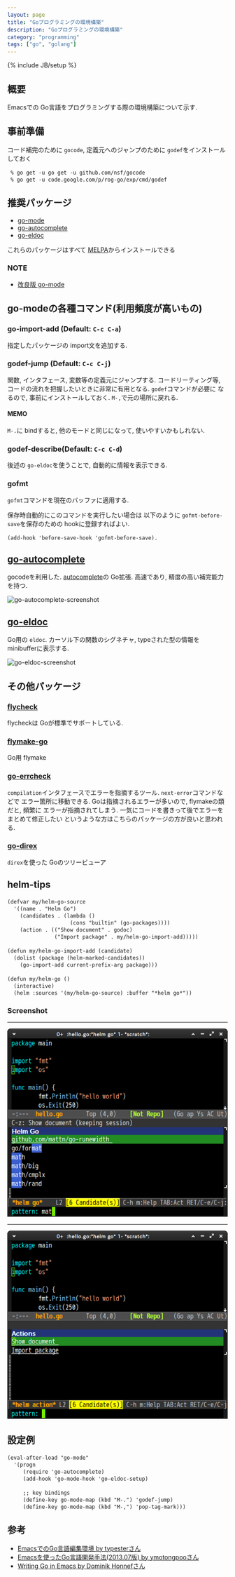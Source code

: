 ```yaml
---
layout: page
title: "Goプログラミングの環境構築"
description: "Goプログラミングの環境構築"
category: "programming"
tags: ["go", "golang"]
---
```

{% include JB/setup %}

## 概要

Emacsでの Go言語をプログラミングする際の環境構築について示す.

## 事前準備
コード補完のために `gocode`, 定義元へのジャンプのために `godef`をインストールしておく

```
 % go get -u go get -u github.com/nsf/gocode
 % go get -u code.google.com/p/rog-go/exp/cmd/godef
```

## 推奨パッケージ

* [go-mode](https://code.google.com/p/go/)
* [go-autocomplete](https://github.com/nsf/gocode)
* [go-eldoc](https://github.com/syohex/emacs-go-eldoc)

これらのパッケージはすべて [MELPA](http://melpa.milkbox.net/packages/)からインストールできる


### NOTE

* [改良版 go-mode](https://github.com/dominikh/go-mode.el)


## go-modeの各種コマンド(利用頻度が高いもの)

### go-import-add (Default:  `C-c C-a`)

指定したパッケージの import文を追加する.

### godef-jump (Default: `C-c C-j`)

関数, インタフェース, 変数等の定義元にジャンプする. コードリーティング等,
コードの流れを把握したいときに非常に有用となる. `godef`コマンドが必要に
なるので, 事前にインストールしておく. `M-,`で元の場所に戻れる.

#### MEMO

`M-.`に bindすると, 他のモードと同じになって, 使いやすいかもしれない.


### godef-describe(Default: `C-c C-d`)

後述の `go-eldoc`を使うことで, 自動的に情報を表示できる.

### gofmt

`gofmt`コマンドを現在のバッファに適用する.

保存時自動的にこのコマンドを実行したい場合は 以下のように `gofmt-before-save`を保存のための
hookに登録すればよい.

```
(add-hook 'before-save-hook 'gofmt-before-save).
```


## [go-autocomplete](https://github.com/nsf/gocode)

gocodeを利用した. [autocomplete](https://github.com/auto-complete/auto-complete)の Go拡張. 高速であり,
精度の高い補完能力を持つ.

![go-autocomplete-screenshot](http://farm4.staticflickr.com/3797/9001480371_d3a0ef1da4_o.png)



## [go-eldoc](https://github.com/syohex/emacs-go-eldoc)

Go用の `eldoc`. カーソル下の関数のシグネチャ, typeされた型の情報を minibufferに表示する.

![go-eldoc-screenshot](https://github.com/syohex/emacs-go-eldoc/raw/master/image/go-eldoc1.png)


## その他パッケージ

### [flycheck](https://github.com/flycheck/flycheck)

flycheckは Goが標準でサポートしている.

### [flymake-go](https://github.com/robert-zaremba/flymake-go)

Go用 flymake

### [go-errcheck](https://github.com/dominikh/go-errcheck.el)

`compilation`インタフェースでエラーを指摘するツール. `next-error`コマンドなどで
エラー箇所に移動できる. Goは指摘されるエラーが多いので, flymakeの類だと, 頻繁に
エラーが指摘されてしまう. 一気にコードを書きって後でエラーをまとめて修正したい
というような方はこちらのパッケージの方が良いと思われる.


### [go-direx](https://github.com/syohex/emacs-go-direx)

`direx`を使った Goのツリービューア


## helm-tips

```common-lisp
(defvar my/helm-go-source
  '((name . "Helm Go")
    (candidates . (lambda ()
                    (cons "builtin" (go-packages))))
    (action . (("Show document" . godoc)
               ("Import package" . my/helm-go-import-add)))))

(defun my/helm-go-import-add (candidate)
  (dolist (package (helm-marked-candidates))
    (go-import-add current-prefix-arg package)))

(defun my/helm-go ()
  (interactive)
  (helm :sources '(my/helm-go-source) :buffer "*helm go*"))
```

### Screenshot

<hr />

![go-helm-util1](/images/programming/golang/go-helm-util1.png)

<hr />

![go-helm-util2](/images/programming/golang/go-helm-util2.png)


## 設定例

```common-lisp
(eval-after-load "go-mode"
  '(progn
     (require 'go-autocomplete)
     (add-hook 'go-mode-hook 'go-eldoc-setup)

     ;; key bindings
     (define-key go-mode-map (kbd "M-.") 'godef-jump)
     (define-key go-mode-map (kbd "M-,") 'pop-tag-mark)))
```


## 参考
* [EmacsでのGo言語編集環境 by typesterさん](http://unknownplace.org/archives/golang-editing-with-emacs.html)
* [Emacsを使ったGo言語開発手法(2013.07版) by ymotongpooさん](http://ymotongpoo.hatenablog.com/entry/2013/07/06/154448)
* [Writing Go in Emacs by Dominik Honnefさん](http://www.honnef.co/posts/2013/08/writing_go_in_emacs__cont__/)
